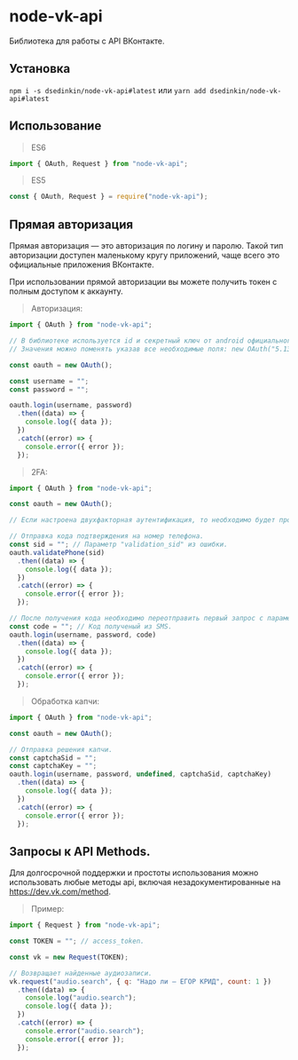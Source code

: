 # node-vk-api

Библиотека для работы с API ВКонтакте.

## Установка

`npm i -s dsedinkin/node-vk-api#latest` или `yarn add dsedinkin/node-vk-api#latest`

## Использование

> ES6

```js
import { OAuth, Request } from "node-vk-api";
```

> ES5

```js
const { OAuth, Request } = require("node-vk-api");
```

## Прямая авторизация
Прямая авторизация — это авторизация по логину и паролю. Такой тип авторизации доступен маленькому кругу приложений, чаще всего это официальные приложения ВКонтакте.

При использовании прямой авторизации вы можете получить токен с полным доступом к аккаунту.

> Авторизация:
```js
import { OAuth } from "node-vk-api";

// В библиотеке используется id и секретный ключ от android официального клиента VK с получением всех прав. 
// Значения можно поменять указав все необходимые поля: new OAuth("5.131", "https://api.vk.com/method/", "all", "2274003", "hHbZxrka2uZ6jB1inYsH");

const oauth = new OAuth();

const username = "";
const password = "";

oauth.login(username, password)
  .then((data) => {
    console.log({ data });
  })
  .catch((error) => {
    console.error({ error });
  });
```

> 2FA:
```js
import { OAuth } from "node-vk-api";

const oauth = new OAuth();

// Если настроена двухфакторная аутентификация, то необходимо будет пройти еще одну проверку.

// Отправка кода подтверждения на номер телефона.
const sid = ""; // Параметр "validation_sid" из ошибки.
oauth.validatePhone(sid)
  .then((data) => {
    console.log({ data });
  })
  .catch((error) => {
    console.error({ error });
  });

// После получения кода необходимо переотправить первый запрос с параметром "code".
const code = ""; // Код полученый из SMS.
oauth.login(username, password, code)
  .then((data) => {
    console.log({ data });
  })
  .catch((error) => {
    console.error({ error });
  });
```

> Обработка капчи:
```js
import { OAuth } from "node-vk-api";

const oauth = new OAuth();

// Отправка решения капчи.
const captchaSid = "";
const captchaKey = "";
oauth.login(username, password, undefined, captchaSid, captchaKey)
  .then((data) => {
    console.log({ data });
  })
  .catch((error) => {
    console.error({ error });
  });
```

## Запросы к API Methods.
Для долгосрочной поддержки и простоты использования можно использовать любые методы api, включая незадокументированные на https://dev.vk.com/method.

> Пример:
```js
import { Request } from "node-vk-api";

const TOKEN = ""; // access_token.

const vk = new Request(TOKEN);

// Возвращает найденные аудиозаписи.
vk.request("audio.search", { q: "Надо ли — ЕГОР КРИД", count: 1 })
  .then((data) => {
    console.log("audio.search");
    console.log({ data });
  })
  .catch((error) => {
    console.error("audio.search");
    console.error({ error });
  });
```
